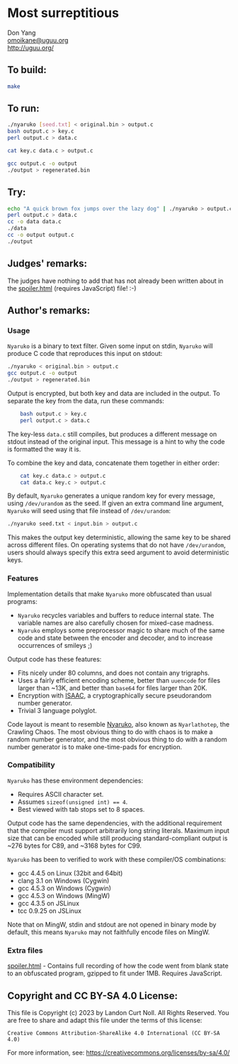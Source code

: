 # Most surreptitious

Don Yang  
<omoikane@uguu.org>  
<http://uguu.org/>

## To build:

```sh
make
```

## To run:

```sh
./nyaruko [seed.txt] < original.bin > output.c
bash output.c > key.c
perl output.c > data.c

cat key.c data.c > output.c

gcc output.c -o output
./output > regenerated.bin
```

## Try:

```sh
echo "A quick brown fox jumps over the lazy dog" | ./nyaruko > output.c
perl output.c > data.c
cc -o data data.c
./data
cc -o output output.c
./output
```

## Judges' remarks:

The judges have nothing to add that has not already been written about in the
[spoiler.html](spoiler.html) (requires JavaScript) file!  :-)

## Author's remarks:

### Usage

`Nyaruko` is a binary to text filter.  Given some input on stdin,
`Nyaruko` will produce C code that reproduces this input on stdout:

```sh
./nyaruko < original.bin > output.c
gcc output.c -o output
./output > regenerated.bin
```

Output is encrypted, but both key and data are included in the output.
To separate the key from the data, run these commands:

```sh
    bash output.c > key.c
    perl output.c > data.c
```

The key-less `data.c` still compiles, but produces a different message
on stdout instead of the original input.  This message is a hint to
why the code is formatted the way it is.

To combine the key and data, concatenate them together in either
order:

```sh
    cat key.c data.c > output.c
    cat data.c key.c > output.c
```

By default, `Nyaruko` generates a unique random key for every message,
using `/dev/urandom` as the seed.  If given an extra command line
argument, `Nyaruko` will seed using that file instead of `/dev/urandom`:

```sh
./nyaruko seed.txt < input.bin > output.c
```

This makes the output key deterministic, allowing the same key to be
shared across different files.  On operating systems that do not have
`/dev/urandom`, users should always specify this extra seed argument to
avoid deterministic keys.

### Features

Implementation details that make `Nyaruko` more obfuscated than usual
programs:

* `Nyaruko` recycles variables and buffers to reduce internal state.
 The variable names are also carefully chosen for mixed-case
 madness.
* `Nyaruko` employs some preprocessor magic to share much of the same
 code and state between the encoder and decoder, and to increase
 occurrences of smileys ;)

Output code has these features:

* Fits nicely under 80 columns, and does not contain any trigraphs.
* Uses a fairly efficient encoding scheme, better than `uuencode` for
 files larger than ~13K, and better than `base64` for files larger
 than 20K.
* Encryption with [ISAAC](https://en.wikipedia.org/wiki/ISAAC_(cipher)), a
cryptographically secure pseudorandom number generator.
* Trivial 3 language polyglot.

Code layout is meant to resemble
[Nyaruko](https://en.wikipedia.org/wiki/Nyarlathotep), also known as
`Nyarlathotep`, the Crawling Chaos.  The most obvious thing to do with chaos is
to make a random number generator, and the most obvious thing to do with a
random number generator is to make one-time-pads for encryption.

### Compatibility

`Nyaruko` has these environment dependencies:

* Requires ASCII character set.
* Assumes `sizeof(unsigned int) == 4`.
* Best viewed with tab stops set to 8 spaces.

Output code has the same dependencies, with the additional
requirement that the compiler must support arbitrarily long string
literals.  Maximum input size that can be encoded while still
producing standard-compliant output is ~276 bytes for C89, and ~3168
bytes for C99.

`Nyaruko` has been to verified to work with these compiler/OS
combinations:

* gcc 4.4.5 on Linux (32bit and 64bit)
* clang 3.1 on Windows (Cygwin)
* gcc 4.5.3 on Windows (Cygwin)
* gcc 4.5.3 on Windows (MingW)
* gcc 4.3.5 on JSLinux
* tcc 0.9.25 on JSLinux

Note that on MingW, stdin and stdout are not opened in binary mode by
default, this means `Nyaruko` may not faithfully encode files on MingW.

### Extra files

[spoiler.html](spoiler.html) - Contains full recording of how the code went from
blank state to an obfuscated program, gzipped to fit under 1MB. Requires
JavaScript.

## Copyright and CC BY-SA 4.0 License:

This file is Copyright (c) 2023 by Landon Curt Noll.  All Rights Reserved.
You are free to share and adapt this file under the terms of this license:

    Creative Commons Attribution-ShareAlike 4.0 International (CC BY-SA 4.0)

For more information, see: https://creativecommons.org/licenses/by-sa/4.0/
